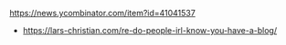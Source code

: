 
https://news.ycombinator.com/item?id=41041537
* https://lars-christian.com/re-do-people-irl-know-you-have-a-blog/


